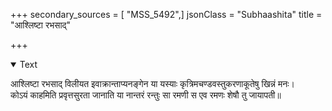 +++
secondary_sources = [ "MSS_5492",]
jsonClass = "Subhaashita"
title = "आश्लिष्टा रभसाद्"

+++

<details open><summary>Text</summary>

आश्लिष्टा रभसाद् विलीयत इवाक्रान्ताप्यनङ्गेन या यस्याः कृत्रिमचण्डवस्तुकरणाकूतेषु खिन्नं मनः।  
कोऽयं काहमिति प्रवृत्तसुरता जानाति या नान्तरं रन्तुः सा रमणी स एव रमणः शेषौ तु जायापती॥
</details>
